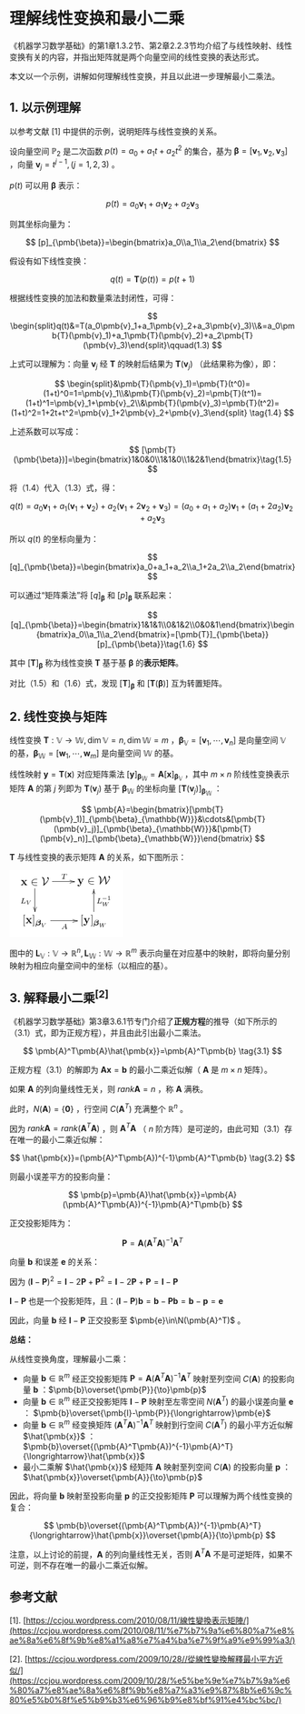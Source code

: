 # 理解线性变换和最小二乘

《机器学习数学基础》的第1章1.3.2节、第2章2.2.3节均介绍了与线性映射、线性变换有关的内容，并指出矩阵就是两个向量空间的线性变换的表达形式。

本文以一个示例，讲解如何理解线性变换，并且以此进一步理解最小二乘法。



## 1. 以示例理解

以参考文献 [1] 中提供的示例，说明矩阵与线性变换的关系。

设向量空间 $\mathbb{P}_2$ 是二次函数 $p(t)=a_0+a_1t+a_2t^2$ 的集合，基为 $\pmb{\beta}=[\pmb{v}_1,\pmb{v}_2,\pmb{v}_3]$ ，向量 $\pmb{v}_j=t^{j-1},(j=1,2,3)$ 。

$p(t)$ 可以用 $\pmb{\beta}$ 表示：

$$
p(t)=a_0\pmb{v}_1+a_1\pmb{v}_2+a_2\pmb{v}_3\tag{1.1}
$$


则其坐标向量为：

$$
[p]_{\pmb{\beta}}=\begin{bmatrix}a_0\\a_1\\a_2\end{bmatrix}
$$


假设有如下线性变换：

$$
q(t)=\pmb{T}(p(t))=p(t+1) \tag{1.2}
$$


根据线性变换的加法和数量乘法封闭性，可得：

$$
\begin{split}q(t)&=T(a_0\pmb{v}_1+a_1\pmb{v}_2+a_3\pmb{v}_3)\\&=a_0\pmb{T}(\pmb{v}_1)+a_1\pmb{T}(\pmb{v}_2)+a_2\pmb{T}(\pmb{v}_3)\end{split}\qquad(1.3)
$$


上式可以理解为：向量 $\pmb{v}_j$ 经 $\pmb{T}$ 的映射后结果为 $\pmb{T}(\pmb{v}_j)$ （此结果称为像），即：

$$
\begin{split}&\pmb{T}(\pmb{v}_1)=\pmb{T}(t^0)=(1+t)^0=1=\pmb{v}_1\\&\pmb{T}(\pmb{v}_2)=\pmb{T}(t^1)=(1+t)^1=\pmb{v}_1+\pmb{v}_2\\&\pmb{T}(\pmb{v}_3)=\pmb{T}(t^2)=(1+t)^2=1+2t+t^2=\pmb{v}_1+2\pmb{v}_2+\pmb{v}_3\end{split} \tag{1.4}
$$
 

上述系数可以写成：

$$
[\pmb{T}(\pmb{\beta})]=\begin{bmatrix}1&0&0\\1&1&0\\1&2&1\end{bmatrix}\tag{1.5}
$$


将（1.4）代入（1.3）式，得：

$$
q(t)=a_0\pmb{v}_1+a_1(\pmb{v}_1+\pmb{v}_2)+a_2(\pmb{v}_1+2\pmb{v}_2+\pmb{v}_3)=(a_0+a_1+a_2)\pmb{v}_1+(a_1+2a_2)\pmb{v}_2+a_2\pmb{v}_3
$$


所以 $q(t)$ 的坐标向量为：

$$
[q]_{\pmb{\beta}}=\begin{bmatrix}a_0+a_1+a_2\\a_1+2a_2\\a_2\end{bmatrix}
$$


可以通过“矩阵乘法”将 $[q]_{\pmb{\beta}}$ 和 $[p]_{\pmb{\beta}}$ 联系起来：

$$
[q]_{\pmb{\beta}}=\begin{bmatrix}1&1&1\\0&1&2\\0&0&1\end{bmatrix}\begin{bmatrix}a_0\\a_1\\a_2\end{bmatrix}=[\pmb{T}]_{\pmb{\beta}}[p]_{\pmb{\beta}}\tag{1.6}
$$


其中 $[\pmb{T}]_{\pmb{\beta}}$ 称为线性变换 $\pmb{T}$ 基于基 $\pmb{\beta}$ 的**表示矩阵**。

对比（1.5）和（1.6）式，发现 $[\pmb{T}]_{\pmb{\beta}}$ 和 $[\pmb{T}(\pmb{\beta})]$ 互为转置矩阵。

## 2. 线性变换与矩阵

线性变换 $\pmb{T}:\mathbb{V}\to\mathbb{W},\dim\mathbb{V}=n,\dim\mathbb{W}=m$ ，$\pmb{\beta}_{\mathbb{V}}=[\pmb{v}_1,\cdots,\pmb{v}_n]$ 是向量空间 $\mathbb{V}$ 的基，$\pmb{\beta}_{\mathbb{W}}=[\pmb{w}_1,\cdots,\pmb{w}_m]$ 是向量空间 $\mathbb{W}$ 的基。

线性映射 $\pmb{y}=\pmb{T}(\pmb{x})$ 对应矩阵乘法 $[\pmb{y}]_{\pmb{\beta}_{\mathbb{W}}}=\pmb{A}[\pmb{x}]_{\pmb{\beta}_{\mathbb{V}}}$ ，其中 $m\times n$ 阶线性变换表示矩阵 $\pmb{A}$ 的第 $j$ 列即为 $\pmb{T}(\pmb{v}_j)$ 基于 $\pmb{\beta}_{\mathbb{W}}$ 的坐标向量 $[\pmb{T}(\pmb{v}_j)]_{\pmb{\beta}_{\mathbb{W}}}$ ：

$$
\pmb{A}=\begin{bmatrix}[\pmb{T}(\pmb{v}_1)]_{\pmb{\beta}_{\mathbb{W}}}&\cdots&[\pmb{T}(\pmb{v}_j)]_{\pmb{\beta}_{\mathbb{W}}}&[\pmb{T}(\pmb{v}_n)]_{\pmb{\beta}_{\mathbb{W}}}\end{bmatrix}
$$


$\pmb{T}$ 与线性变换的表示矩阵 $\pmb{A}$ 的关系，如下图所示：

![](../images/images/2021-3-18/1616046059230-transpose2.png)

图中的 $\pmb{L}_{\mathbb{V}}:\mathbb{V}\to\mathbb{R}^n,\pmb{L}_{\mathbb{W}}:\mathbb{W}\to\mathbb{R}^m$ 表示向量在对应基中的映射，即将向量分别映射为相应向量空间中的坐标（以相应的基）。

## 3. 解释最小二乘$^{[2]}$

《机器学习数学基础》第3章3.6.1节专门介绍了**正规方程**的推导（如下所示的（3.1）式，即为正规方程），并且由此引出最小二乘法。

$$
\pmb{A}^T\pmb{A}\hat{\pmb{x}}=\pmb{A}^T\pmb{b} \tag{3.1}
$$


正规方程（3.1）的解即为 $\pmb{Ax}=\pmb{b}$ 的最小二乘近似解（ $\pmb{A}$ 是 $m\times n$ 矩阵）。

如果 $\pmb{A}$ 的列向量线性无关，则 $rank\pmb{A}=n$ ，称 $\pmb{A}$ 满秩。

此时，$N(\pmb{A})=\{\pmb{0}\}$ ，行空间 $C(\pmb{A}^T)$ 充满整个 $\mathbb{R}^n$ 。

因为 $rank\pmb{A}=rank(\pmb{A}^T\pmb{A})$ ，则 $\pmb{A}^T\pmb{A}$ （ $n$ 阶方阵）是可逆的，由此可知（3.1）存在唯一的最小二乘近似解：

$$
\hat{\pmb{x}}=(\pmb{A}^T\pmb{A})^{-1}\pmb{A}^T\pmb{b} \tag{3.2}
$$


则最小误差平方的投影向量：

$$
\pmb{p}=\pmb{A}\hat{\pmb{x}}=\pmb{A}(\pmb{A}^T\pmb{A})^{-1}\pmb{A}^T\pmb{b}
$$


正交投影矩阵为：

$$
\pmb{P}=\pmb{A}(\pmb{A}^T\pmb{A})^{-1}\pmb{A}^T \tag{3.3}
$$


向量 $\pmb{b}$ 和误差 $\pmb{e}$ 的关系：

因为 $(\pmb{I}-\pmb{P})^2 = \pmb{I}-2\pmb{P}+\pmb{P}^2=\pmb{I}-2\pmb{P}+\pmb{P}=\pmb{I}-\pmb{P}$

$\pmb{I}-\pmb{P}$ 也是一个投影矩阵，且：$(\pmb{I}-\pmb{P})\pmb{b}=\pmb{b}-\pmb{Pb}=\pmb{b}-\pmb{p}=\pmb{e}$

因此，向量 $\pmb{b}$ 经 $\pmb{I}-\pmb{P}$ 正交投影至 $\pmb{e}\in\N(\pmb{A}^T)$ 。

**总结：**

从线性变换角度，理解最小二乘：

- 向量 $\pmb{b}\in\mathbb{R}^m$ 经正交投影矩阵 $\pmb{P}=\pmb{A}(\pmb{A}^T\pmb{A})^{-1}\pmb{A}^T$ 映射至列空间 $C(\pmb{A})$ 的投影向量 $\pmb{b}$ ：$\pmb{b}\overset{\pmb{P}}{\to}\pmb{p}$
- 向量 $\pmb{b}\in\mathbb{R}^m$ 经正交投影矩阵 $\pmb{I}-\pmb{P}$ 映射至左零空间 $N(\pmb{A}^T)$ 的最小误差向量 $\pmb{e}$ ： $\pmb{b}\overset{\pmb{I}-\pmb{P}}{\longrightarrow}\pmb{e}$ 
- 向量 $\pmb{b}\in\mathbb{R}^m$ 经变换矩阵 $(\pmb{A}^T\pmb{A})^{-1}\pmb{A}^T$ 映射到行空间 $C(\pmb{A}^T)$ 的最小平方近似解 $\hat{\pmb{x}}$ ：$\pmb{b}\overset{(\pmb{A}^T\pmb{A})^{-1}\pmb{A}^T}{\longrightarrow}\hat{\pmb{x}}$ 
- 最小二乘解 $\hat{\pmb{x}}$ 经矩阵 $\pmb{A}$ 映射至列空间 $C(\pmb{A})$ 的投影向量 $\pmb{p}$ ：$\hat{\pmb{x}}\overset{\pmb{A}}{\to}\pmb{p}$ 

因此，将向量 $\pmb{b}$ 映射至投影向量 $\pmb{p}$ 的正交投影矩阵 $\pmb{P}$ 可以理解为两个线性变换的复合：

$$
\pmb{b}\overset{(\pmb{A}^T\pmb{A})^{-1}\pmb{A}^T}{\longrightarrow}\hat{\pmb{x}}\overset{\pmb{A}}{\to}\pmb{p}
$$


注意，以上讨论的前提，$\pmb{A}$ 的列向量线性无关，否则 $\pmb{A}^T\pmb{A}$ 不是可逆矩阵，如果不可逆，则不存在唯一的最小二乘近似解。

## 参考文献

[1]. [https://ccjou.wordpress.com/2010/08/11/線性變換表示矩陣/](https://ccjou.wordpress.com/2010/08/11/%e7%b7%9a%e6%80%a7%e8%ae%8a%e6%8f%9b%e8%a1%a8%e7%a4%ba%e7%9f%a9%e9%99%a3/)

[2]. [https://ccjou.wordpress.com/2009/10/28//從線性變換解釋最小平方近似/](https://ccjou.wordpress.com/2009/10/28/%e5%be%9e%e7%b7%9a%e6%80%a7%e8%ae%8a%e6%8f%9b%e8%a7%a3%e9%87%8b%e6%9c%80%e5%b0%8f%e5%b9%b3%e6%96%b9%e8%bf%91%e4%bc%bc/)

